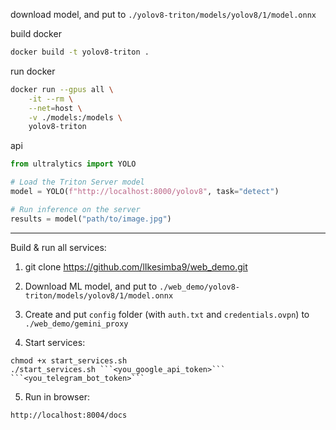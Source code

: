 download model, and put to `./yolov8-triton/models/yolov8/1/model.onnx`

build docker
```bash
docker build -t yolov8-triton .
```
run docker

```bash
docker run --gpus all \
    -it --rm \
    --net=host \
    -v ./models:/models \
    yolov8-triton
```

api
```python
from ultralytics import YOLO

# Load the Triton Server model
model = YOLO(f"http://localhost:8000/yolov8", task="detect")

# Run inference on the server
results = model("path/to/image.jpg")

```

-------------------------------------------------

Build & run all services:

1. git clone https://github.com/lIkesimba9/web_demo.git
2. Download ML model, and put to `./web_demo/yolov8-triton/models/yolov8/1/model.onnx`
3. Create and put ```config``` folder (with ```auth.txt``` and ```credentials.ovpn```) to ```./web_demo/gemini_proxy```

4. Start services:
```
chmod +x start_services.sh
./start_services.sh ```<you_google_api_token>``` ```<you_telegram_bot_token>```
```

5. Run in browser:
```
http://localhost:8004/docs
```
